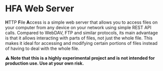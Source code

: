 # HFA Web Server

**H**TTP **F**ile **A**ccess is a simple web server that allows you to access files on your computer from any device on your network using simple REST API calls. Compared to WebDAV, FTP and similar protocols, its main advantage is that it allows interacting with parts of files, not just the whole file. This makes it ideal for accessing and modifying certain portions of files instead of having to deal with the whole file.

__⚠️ Note that this is a highly experimental project and is not intended for production use. Use at your own risk.__